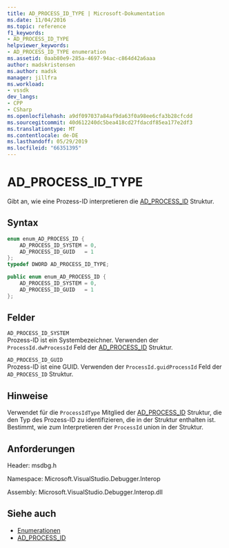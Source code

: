 ```yaml
---
title: AD_PROCESS_ID_TYPE | Microsoft-Dokumentation
ms.date: 11/04/2016
ms.topic: reference
f1_keywords:
- AD_PROCESS_ID_TYPE
helpviewer_keywords:
- AD_PROCESS_ID_TYPE enumeration
ms.assetid: 0aab80e9-285a-4697-94ac-c864d42a6aaa
author: madskristensen
ms.author: madsk
manager: jillfra
ms.workload:
- vssdk
dev_langs:
- CPP
- CSharp
ms.openlocfilehash: a9df097037a84af9da63f0a98ee6cfa3b28cfcdd
ms.sourcegitcommit: 40d612240dc5bea418cd27fdacdf85ea177e2df3
ms.translationtype: MT
ms.contentlocale: de-DE
ms.lasthandoff: 05/29/2019
ms.locfileid: "66351395"
---
```

# <a name="adprocessidtype"></a>AD_PROCESS_ID_TYPE
Gibt an, wie eine Prozess-ID interpretieren die [AD_PROCESS_ID](../../../extensibility/debugger/reference/ad-process-id.md) Struktur.

## <a name="syntax"></a>Syntax

```cpp
enum enum_AD_PROCESS_ID {
    AD_PROCESS_ID_SYSTEM = 0,
    AD_PROCESS_ID_GUID   = 1
};
typedef DWORD AD_PROCESS_ID_TYPE;
```

```csharp
public enum enum_AD_PROCESS_ID {
    AD_PROCESS_ID_SYSTEM = 0,
    AD_PROCESS_ID_GUID   = 1
};
```

## <a name="fields"></a>Felder
`AD_PROCESS_ID_SYSTEM`\
Prozess-ID ist ein Systembezeichner. Verwenden der `ProcessId.dwProcessId` Feld der [AD_PROCESS_ID](../../../extensibility/debugger/reference/ad-process-id.md) Struktur.

`AD_PROCESS_ID_GUID`\
Prozess-ID ist eine GUID. Verwenden der `ProcessId.guidProcessId` Feld der `AD_PROCESS_ID` Struktur.

## <a name="remarks"></a>Hinweise
Verwendet für die `ProcessIdType` Mitglied der [AD_PROCESS_ID](../../../extensibility/debugger/reference/ad-process-id.md) Struktur, die den Typ des Prozess-ID zu identifizieren, die in der Struktur enthalten ist. Bestimmt, wie zum Interpretieren der `ProcessId` union in der Struktur.

## <a name="requirements"></a>Anforderungen
Header: msdbg.h

Namespace: Microsoft.VisualStudio.Debugger.Interop

Assembly: Microsoft.VisualStudio.Debugger.Interop.dll

## <a name="see-also"></a>Siehe auch
- [Enumerationen](../../../extensibility/debugger/reference/enumerations-visual-studio-debugging.md)
- [AD_PROCESS_ID](../../../extensibility/debugger/reference/ad-process-id.md)
